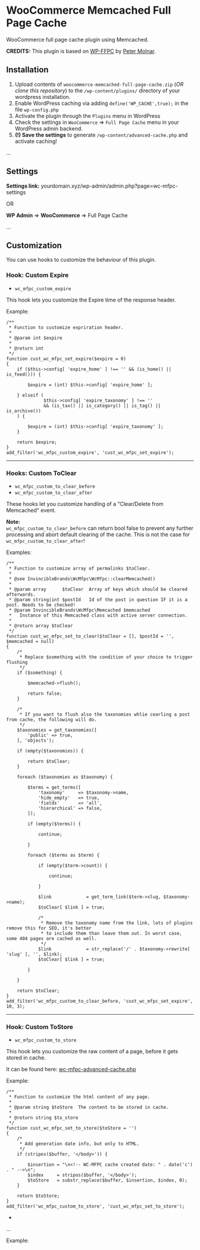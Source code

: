 # WooCommerce Memcached Full Page Cache

WooCommerce full page cache plugin using Memcached.

__CREDITS:__ This plugin is based on [WP-FFPC](https://github.com/petermolnar/wp-ffpc) 
by [Peter Molnar](https://github.com/petermolnar).

## Installation

1. Upload contents of `woocommerce-memcached-full-page-cache.zip` (_OR clone this repository_) to the 
`/wp-content/plugins/` directory of your wordpress installation.
2. Enable WordPress caching via adding `define('WP_CACHE',true);` in the file `wp-config.php`
3. Activate the plugin through the `Plugins` menu in WordPress
4. Check the settings in `WooCommerce` => `Full Page Cache` menu in your WordPress admin backend.
5. __(!) Save the settings__ to generate `/wp-content/advanced-cache.php` and activate caching!

...

## Settings
__Settings link:__ yourdomain.xyz/wp-admin/admin.php?page=wc-mfpc-settings

OR

__WP Admin__ => __WooCommerce__ => Full Page Cache

...

## Customization

You can use hooks to customize the behaviour of this plugin.

### Hook: Custom Expire

* `wc_mfpc_custom_expire`

This hook lets you customize the Expire time of the response header.

Example:
```
/**
 * Function to customize expriration header.
 *
 * @param int $expire
 *
 * @return int
 */
function cust_wc_mfpc_set_expire($expire = 0)
{
    if ($this->config[ 'expire_home' ] !== '' && (is_home() || is_feed())) {
    
        $expire = (int) $this->config[ 'expire_home' ];
    
    } elseif (
              $this->config[ 'expire_taxonomy' ] !== '' 
              && (is_tax() || is_category() || is_tag() || is_archive())
    ) {
    
        $expire = (int) $this->config[ 'expire_taxonomy' ];
    }
    
    return $expire;
}
add_filter('wc_mfpc_custom_expire', 'cust_wc_mfpc_set_expire');
```

---

### Hooks: Custom ToClear

* `wc_mfpc_custom_to_clear_before`
* `wc_mfpc_custom_to_clear_after`

These hooks let you customize handling of a "Clear/Delete from Memcached" event.

__Note:__  
`wc_mfpc_custom_to_clear_before` can return bool false to prevent any further processing and abort default clearing of
the cache. This is not the case for `wc_mfpc_custom_to_clear_after`!

Examples:
```
/**
 * Function to customize array of permalinks $toClear.
 *
 * @see InvincibleBrands\WcMfpc\WcMfpc::clearMemcached()
 *
 * @param array      $toClear  Array of keys which should be cleared afterwards.
 * @param string|int $postId   Id of the post in question IF it is a post. Needs to be checked!
 * @param InvincibleBrands\WcMfpc\Memcached $memcached  
 *   Instance of this Memcached class with active server connection.
 *
 * @return array $toClear
 */
function cust_wc_mfpc_set_to_clear($toClear = [], $postId = '', $memcached = null)
{
    /*
     * Replace $something with the condition of your choice to trigger flushing
     */
    if ($something) {
    
        $memcached->flush();
    
        return false;
    }
    
    /*
     * If you want to flush also the taxonomies whlie cearling a post from cache, the following will do.
     */
    $taxonomies = get_taxonomies([
        'public' => true,
    ], 'objects');
  
    if (empty($taxonomies)) {
  
        return $toClear;
    }
  
    foreach ($taxonomies as $taxonomy) {
  
        $terms = get_terms([
            'taxonomy'     => $taxonomy->name,
            'hide_empty'   => true,
            'fields'       => 'all',
            'hierarchical' => false,
        ]);
  
        if (empty($terms)) {
  
            continue;
  
        }
  
        foreach ($terms as $term) {
  
            if (empty($term->count)) {
  
                continue;
  
            }
  
            $link             = get_term_link($term->slug, $taxonomy->name);
            $toClear[ $link ] = true;
  
            /*
             * Remove the taxonomy name from the link, lots of plugins remove this for SEO, it's better
             * to include them than leave them out. In worst case, some 404 pages are cached as well.
             */
            $link             = str_replace('/' . $taxonomy->rewrite[ 'slug' ], '', $link);
            $toClear[ $link ] = true;
  
        }
  
    }
    
    return $toClear;
}
add_filter('wc_mfpc_custom_to_clear_before, 'cust_wc_mfpc_set_expire', 10, 3);
```

---

### Hook: Custom ToStore

* `wc_mfpc_custom_to_store`

This hook lets you customize the raw content of a page, before it gets stored in cache.

It can be found here: [wc-mfpc-advanced-cache.php](wc-mfpc-advanced-cache.php)

Example:
```
/**
 * Function to customize the html content of any page.
 *
 * @param string $toStore  The content to be stored in cache.
 *
 * @return string $to_store
 */
function cust_wc_mfpc_set_to_store($toStore = '')
{    
    /*
     * Add generation date info, but only to HTML.
     */
    if (stripos($buffer, '</body>')) {

        $insertion = "\n<!-- WC-MFPC cache created date: " . date('c') . " -->\n";
        $index     = stripos($buffer, '</body>');
        $toStore   = substr_replace($buffer, $insertion, $index, 0);
    }
    
    return $toStore;
}
add_filter('wc_mfpc_custom_to_store', 'cust_wc_mfpc_set_to_store');
```

* ` `

...

Example:
```

```

